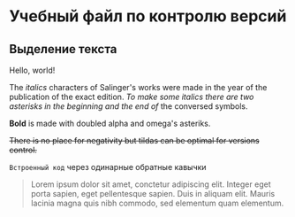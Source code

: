 # Учебный файл по контролю версий

## Выделение текста

Hello, world!

The *italics* characters of Salinger's works were made in the year of the publication of the exact edition. *To make some italics there are two asterisks in the beginning and the end of* the conversed symbols.

**Bold** is made with doubled alpha and omega's asteriks.

~~There is no place for negativity but tildas can be optimal for versions control.~~

`Встроенный код` через одинарные обратные кавычки

> Lorem ipsum dolor sit amet, conctetur adipiscing elit. Integer eget porta sapien, eget pellentesque sapien. Duis in aliquam elit. Mauris lacinia magna quis nibh commodo, sed elementum quam elementum.










